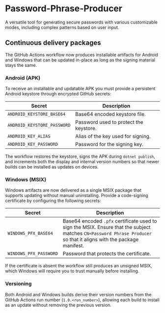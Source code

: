 # Password-Phrase-Producer

A versatile tool for generating secure passwords with various customizable modes, including complex patterns based on user input.

## Continuous delivery packages

The GitHub Actions workflow now produces installable artifacts for Android and Windows that can be updated in-place as long as the signing material stays the same.

### Android (APK)

To receive an installable and updatable APK you must provide a persistent Android keystore through encrypted GitHub secrets:

| Secret | Description |
| --- | --- |
| `ANDROID_KEYSTORE_BASE64` | Base64 encoded keystore file. |
| `ANDROID_KEYSTORE_PASSWORD` | Password used to protect the keystore. |
| `ANDROID_KEY_ALIAS` | Alias of the key used for signing. |
| `ANDROID_KEY_PASSWORD` | Password for the signing key. |

The workflow restores the keystore, signs the APK during `dotnet publish`, and increments both the display and internal version numbers so that newer builds can be installed as updates on devices.

### Windows (MSIX)

Windows artifacts are now delivered as a single MSIX package that supports updating without manual uninstalling. Provide a code-signing certificate by configuring the following secrets:

| Secret | Description |
| --- | --- |
| `WINDOWS_PFX_BASE64` | Base64 encoded `.pfx` certificate used to sign the MSIX. Ensure that the subject matches `CN=Password Phrase Producer` so that it aligns with the package manifest. |
| `WINDOWS_PFX_PASSWORD` | Password that protects the certificate. |

If the certificate is absent the workflow still produces an unsigned MSIX, which Windows will require you to trust manually before installing.

### Versioning

Both Android and Windows builds derive their version numbers from the GitHub Actions run number (`1.0.<run_number>`), allowing each build to install as an update without removing the previous version.
